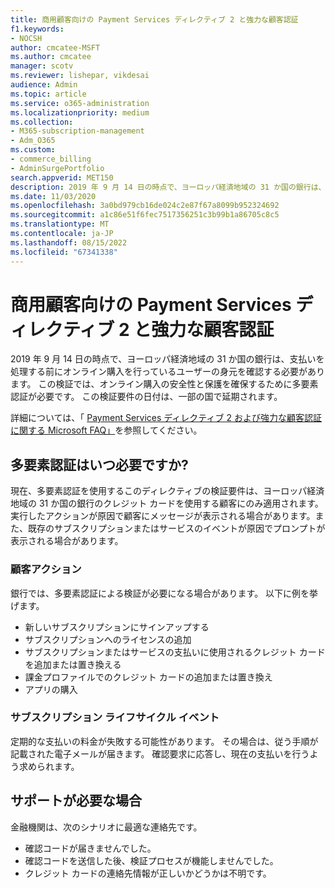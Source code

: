 ```yaml
---
title: 商用顧客向けの Payment Services ディレクティブ 2 と強力な顧客認証
f1.keywords:
- NOCSH
author: cmcatee-MSFT
ms.author: cmcatee
manager: scotv
ms.reviewer: lishepar, vikdesai
audience: Admin
ms.topic: article
ms.service: o365-administration
ms.localizationpriority: medium
ms.collection:
- M365-subscription-management
- Adm_O365
ms.custom:
- commerce_billing
- AdminSurgePortfolio
search.appverid: MET150
description: 2019 年 9 月 14 日の時点で、ヨーロッパ経済地域の 31 か国の銀行は、支払いを処理する前にオンライン購入を行っているユーザーの身元を確認する必要があります。
ms.date: 11/03/2020
ms.openlocfilehash: 3a0bd979cb16de024c2e87f67a8099b952324692
ms.sourcegitcommit: a1c86e51f6fec7517356251c3b99b1a86705c8c5
ms.translationtype: MT
ms.contentlocale: ja-JP
ms.lasthandoff: 08/15/2022
ms.locfileid: "67341338"
---
```

# <a name="payment-services-directive-2-and-strong-customer-authentication-for-commercial-customers"></a>商用顧客向けの Payment Services ディレクティブ 2 と強力な顧客認証

2019 年 9 月 14 日の時点で、ヨーロッパ経済地域の 31 か国の銀行は、支払いを処理する前にオンライン購入を行っているユーザーの身元を確認する必要があります。 この検証では、オンライン購入の安全性と保護を確保するために多要素認証が必要です。 この検証要件の日付は、一部の国で延期されます。

詳細については、「 [Payment Services ディレクティブ 2 および強力な顧客認証に関する Microsoft FAQ」](https://support.microsoft.com/help/4517854/microsoft-account-open-banking-customer-authentication)を参照してください。

## <a name="when-is-multi-factor-authentication-required"></a>多要素認証はいつ必要ですか?

現在、多要素認証を使用するこのディレクティブの検証要件は、ヨーロッパ経済地域の 31 か国の銀行のクレジット カードを使用する顧客にのみ適用されます。 実行したアクションが原因で顧客にメッセージが表示される場合があります。また、既存のサブスクリプションまたはサービスのイベントが原因でプロンプトが表示される場合があります。

### <a name="customer-actions"></a>顧客アクション

銀行では、多要素認証による検証が必要になる場合があります。 以下に例を挙げます。

- 新しいサブスクリプションにサインアップする
- サブスクリプションへのライセンスの追加
- サブスクリプションまたはサービスの支払いに使用されるクレジット カードを追加または置き換える
- 課金プロファイルでのクレジット カードの追加または置き換え
- アプリの購入

### <a name="subscription-lifecycle-events"></a>サブスクリプション ライフサイクル イベント

定期的な支払いの料金が失敗する可能性があります。 その場合は、従う手順が記載された電子メールが届きます。 確認要求に応答し、現在の支払いを行うよう求められます。

## <a name="need-more-help"></a>サポートが必要な場合

金融機関は、次のシナリオに最適な連絡先です。

- 確認コードが届きませんでした。  
- 確認コードを送信した後、検証プロセスが機能しませんでした。
- クレジット カードの連絡先情報が正しいかどうかは不明です。
